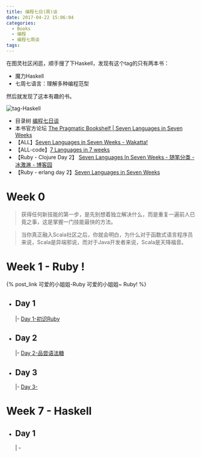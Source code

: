 ```yaml
---
title: 编程七日(周)谈
date: 2017-04-22 15:06:04
categories:
  - Books
  - 编程
  - 编程七周谈
tags:
---
```

在图灵社区闲逛，顺手搜了下Haskell，发现有这个tag的只有两本书：

- 魔力Haskell
- 七周七语言：理解多种编程范型

然后就发现了这本有趣的书。

![tag-Haskell](haskell.png)

<!-- truncate -->
- 目录树 [编程七日谈](https://mubu.com/doc/3Sgmg6K5N0)
- 本书官方论坛 [The Pragmatic Bookshelf | Seven Languages in Seven Weeks](https://forums.pragprog.com/forums/147)
- 【ALL】[Seven Languages in Seven Weeks - Wakatta!](http://blog.wakatta.jp/blog/2011/10/11/seven-languages-in-seven-weeks/)
- 【ALL-code】[7 Languages in 7 weeks](https://github.com/kikito/7-languages-in-7-weeks)
- 【Ruby - Clojure Day 2】 [Seven Languages In Seven Weeks - 随笔分类 - 冰激淋 - 博客园](http://www.cnblogs.com/iceCream/category/444992.html)
- 【Ruby - erlang day 2】[Seven Languages in Seven Weeks](http://www.ybrikman.com/writing/tags/#Seven%20Languages%20in%20Seven%20Weeks)


# Week 0
>获得任何新技能的第一步，是先别想着独立解决什么，而是重复一遍前人已竟之事，这是掌握一门技能最快的方法。

>当你真正融入Scala社区之后，你就会明白，为什么对于函数式语言程序员来说，Scala是异端邪说，而对于Java开发者来说，Scala是天降福音。

# Week 1 - Ruby !
{% post_link 可爱的小姐姐-Ruby 可爱的小姐姐~ Ruby! %}

- ## Day 1
    |- [Day 1-初识Ruby](../可爱的小姐姐-Ruby/#———-Day-1-———)

- ## Day 2
    |- [Day 2-品尝语法糖](../可爱的小姐姐-Ruby/#———-Day-2-———)

- ## Day 3
    |- [Day 3-](../可爱的小姐姐-Ruby/#———-Day-3-———)

# Week 7 - Haskell

- ## Day 1
    | - 
